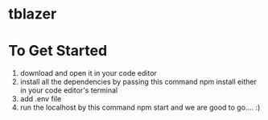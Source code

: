 # tblazer


# To Get Started

1. download and open it in your code editor
2. install all the dependencies by passing this command npm install either in your code editor's terminal
3. add .env file
4. run the localhost by this command npm start
and we are good to go.... :)
